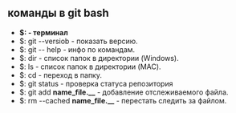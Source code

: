 ## команды в git bash
- **$: - терминал**
 - $: git --versiob - показать версию.
 - $: git -- help  - инфо по командам.
 - $: dir - список папок в директории (Windows).
 - $: ls - список папок в директории (MAC).
 - $: cd - переход в папку.
 - $: git status - проверка статуса репозитория 
 - $: git add **name_file.__** - добавление отслеживаемого файла. 
- $: rm --cached **name_file.__** - перестать следить за файлом. 
